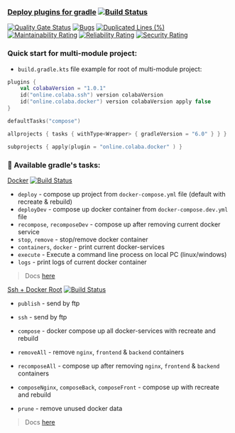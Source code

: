 ### [Deploy plugins for gradle](https://login.gradle.org/search?term=colaba.online) [![Build Status](https://travis-ci.com/steklopod/gradle-deploy-plugin.svg?branch=master)](https://travis-ci.com/steklopod/gradle-deploy-plugin)

[![Quality Gate Status](https://sonarcloud.io/api/project_badges/measure?project=steklopod_gradle-docker-plugin&metric=alert_status)](https://sonarcloud.io/dashboard?id=steklopod_gradle-docker-plugin)
[![Bugs](https://sonarcloud.io/api/project_badges/measure?project=steklopod_gradle-docker-plugin&metric=bugs)](https://sonarcloud.io/dashboard?id=steklopod_gradle-docker-plugin)
[![Duplicated Lines (%)](https://sonarcloud.io/api/project_badges/measure?project=steklopod_gradle-docker-plugin&metric=duplicated_lines_density)](https://sonarcloud.io/dashboard?id=steklopod_gradle-docker-plugin)
[![Maintainability Rating](https://sonarcloud.io/api/project_badges/measure?project=steklopod_gradle-docker-plugin&metric=sqale_rating)](https://sonarcloud.io/dashboard?id=steklopod_gradle-docker-plugin)
[![Reliability Rating](https://sonarcloud.io/api/project_badges/measure?project=steklopod_gradle-docker-plugin&metric=reliability_rating)](https://sonarcloud.io/dashboard?id=steklopod_gradle-docker-plugin)
[![Security Rating](https://sonarcloud.io/api/project_badges/measure?project=steklopod_gradle-docker-plugin&metric=security_rating)](https://sonarcloud.io/dashboard?id=steklopod_gradle-docker-plugin)

### Quick start for multi-module project:

* `build.gradle.kts` file example for root of multi-module project:

```kotlin
plugins {
    val colabaVersion = "1.0.1"
    id("online.colaba.ssh") version colabaVersion
    id("online.colaba.docker") version colabaVersion apply false
}

defaultTasks("compose")

allprojects { tasks { withType<Wrapper> { gradleVersion = "6.0" } } }

subprojects { apply(plugin = "online.colaba.docker" ) }
```

### 🎯 Available gradle's tasks:

[Docker](https://plugins.gradle.org/plugin/online.colaba.docker) [![Build Status](https://travis-ci.com/steklopod/gradle-docker-plugin.svg?branch=master)](https://travis-ci.com/steklopod/gradle-docker-plugin)
* `deploy` - compose up project from `docker-compose.yml` file (default with recreate & rebuild)
* `deployDev`  - compose up docker container from `docker-compose.dev.yml` file
* `recompose`, `recomposeDev`  - compose up after removing current docker service
* `stop`, `remove`      - stop/remove docker container
* `containers`, `docker`  - print current docker-services
* `execute` - Execute a command line process on local PC (linux/windows)
* `logs` - print logs of current docker container

> Docs [here](https://github.com/steklopod/gradle-deploy-plugin/blob/master/readme-Docker.md)

[Ssh + Docker Root](https://github.com/steklopod/gradle-ssh-plugin) [![Build Status](https://travis-ci.com/steklopod/gradle-ssh-plugin.svg?branch=master)](https://travis-ci.com/steklopod/gradle-ssh-plugin) 
* `publish` - send by ftp
* `ssh` - send by ftp

* `compose` - docker compose up all docker-services with recreate and rebuild
* `removeAll` - remove `nginx`, `frontend` & `backend` containers 
* `recomposeAll` - compose up after removing `nginx`, `frontend` & `backend` containers
* `composeNginx`, `composeBack`, `composeFront` - compose up with recreate and rebuild
* `prune` - remove unused docker data

> Docs [here](https://github.com/steklopod/gradle-deploy-plugin/blob/master/readme-Ssh.md)
